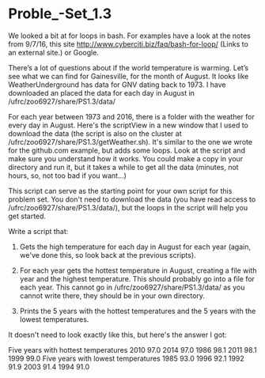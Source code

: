 # Proble_-Set_1.3

We looked a bit at for loops in bash. For examples have a look at the notes from 9/7/16, this site http://www.cyberciti.biz/faq/bash-for-loop/ (Links to an external site.) or Google.

There’s a lot of questions about if the world temperature is warming. Let’s see what we can find for Gainesville, for the month of August. It looks like WeatherUnderground has data for GNV dating back to 1973. I have downloaded an placed the data for each day in August in /ufrc/zoo6927/share/PS1.3/data/

For each year between 1973 and 2016, there is a folder with the weather for every day in August. Here's the scriptView in a new window that I used to download the data (the script is also on the cluster at /ufrc/zoo6927/share/PS1.3/getWeather.sh). It's similar to the one we wrote for the github.com example, but adds some loops. Look at the script and make sure you understand how it works. You could make a copy in your directory and run it, but it takes a while to get all the data (minutes, not hours, so, not too bad if you want...)

This script can serve as the starting point for your own script for this problem set. You don't need to download the data (you have read access to /ufrc/zoo6927/share/PS1.3/data/), but the loops in the script will help you get started.

Write a script that:

1) Gets the high temperature for each day in August for each year (again, we've done this, so look back at the previous scripts). 

2) For each year gets the hottest temperature in August, creating a file with year and the highest temperature. This should probably go into a file for each year. This cannot go in /ufrc/zoo6927/share/PS1.3/data/ as you cannot write there, they should be in your own directory.

3) Prints the 5 years with the hottest temperatures and the 5 years with the lowest temperatures. 

 It doesn't need to look exactly like this, but here's the answer I got:

Five years with hottest temperatures
2010 97.0
2014 97.0
1986 98.1
2011 98.1
1999 99.0
Five years with lowest temperatures
1985 93.0
1996 92.1
1992 91.9
2003 91.4
1994 91.0
